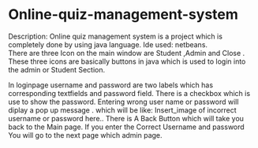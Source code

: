 # Online-quiz-management-system
Description:
Online quiz management system  is a project which is completely done by using java language.
Ide used: netbeans.  
There are three Icon on the main window are   Student ,Admin and Close . These three icons   are basically buttons in java which is used to login into the admin or Student Section.

In loginpage username and password are two labels which has corresponding textfields and password field.  There is a checkbox which is use to show the password. Entering wrong user name or password will diplay a pop up message . which will be like:
Insert_image of incorrect username or password here..
There is A Back Button which will take you back to the Main page. If you enter the Correct Username and password You will go to the next page which admin page. 



